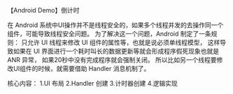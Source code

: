 【Android Demo】倒计时

在 Android 系统中UI操作并不是线程安全的，如果多个线程并发的去操作同一个组件，可能导致线程安全问题。
为了解决这一个问题，Android 制定了一条规则：
只允许 UI 线程来修改 UI 组件的属性等，也就是说必须单线程模型，
这样导致如果在 UI 界面进行一个耗时叫长的数据更新等就会形成程序假死现象也就是 ANR 异常，
如果20秒中没有完成程序就会强制关闭。
所以比如另一个线程要修改UI组件的时候，就需要借助 Handler 消息机制了。

核心内容：
1.UI 布局
2.Handler 创建
3.计时器创建
4.逻辑实现
